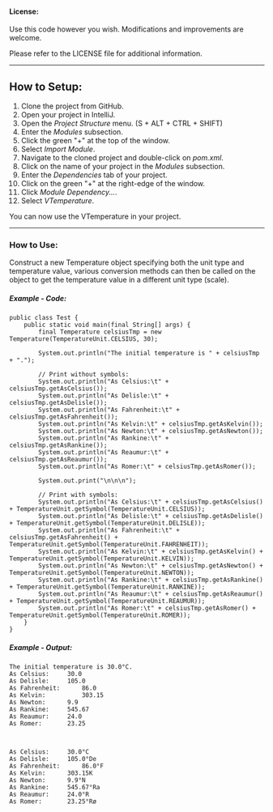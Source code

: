 #### License: 

Use this code however you wish. Modifications and improvements are welcome.

Please refer to the LICENSE file for additional information.

---

## How to Setup:

1. Clone the project from GitHub.
2. Open your project in IntelliJ.
3. Open the *Project Structure* menu. (S + ALT + CTRL + SHIFT)
4. Enter the *Modules* subsection.
5. Click the green "+" at the top of the window.
6. Select *Import Module*.
7. Navigate to the cloned project and double-click on *pom.xml*.
8. Click on the name of your project in the *Modules* subsection.
9. Enter the *Dependencies* tab of your project.
10. Click on the green "+" at the right-edge of the window.
11. Click *Module Dependency...*.
12. Select *VTemperature*.

You can now use the VTemperature in your project.

---

### How to Use:

Construct a new Temperature object specifying both the unit type and temperature value, various conversion
methods can then be called on the object to get the temperature value in a different unit type (scale).

##### Example - Code:

    public class Test {
        public static void main(final String[] args) {
            final Temperature celsiusTmp = new Temperature(TemperatureUnit.CELSIUS, 30);
    
            System.out.println("The initial temperature is " + celsiusTmp + ".");
    
            // Print without symbols:
            System.out.println("As Celsius:\t" + celsiusTmp.getAsCelsius());
            System.out.println("As Delisle:\t" + celsiusTmp.getAsDelisle());
            System.out.println("As Fahrenheit:\t" + celsiusTmp.getAsFahrenheit());
            System.out.println("As Kelvin:\t" + celsiusTmp.getAsKelvin());
            System.out.println("As Newton:\t" + celsiusTmp.getAsNewton());
            System.out.println("As Rankine:\t" + celsiusTmp.getAsRankine());
            System.out.println("As Reaumur:\t" + celsiusTmp.getAsReaumur());
            System.out.println("As Romer:\t" + celsiusTmp.getAsRomer());
    
            System.out.print("\n\n\n");
    
            // Print with symbols:
            System.out.println("As Celsius:\t" + celsiusTmp.getAsCelsius() + TemperatureUnit.getSymbol(TemperatureUnit.CELSIUS));
            System.out.println("As Delisle:\t" + celsiusTmp.getAsDelisle() + TemperatureUnit.getSymbol(TemperatureUnit.DELISLE));
            System.out.println("As Fahrenheit:\t" + celsiusTmp.getAsFahrenheit() + TemperatureUnit.getSymbol(TemperatureUnit.FAHRENHEIT));
            System.out.println("As Kelvin:\t" + celsiusTmp.getAsKelvin() + TemperatureUnit.getSymbol(TemperatureUnit.KELVIN));
            System.out.println("As Newton:\t" + celsiusTmp.getAsNewton() + TemperatureUnit.getSymbol(TemperatureUnit.NEWTON));
            System.out.println("As Rankine:\t" + celsiusTmp.getAsRankine() + TemperatureUnit.getSymbol(TemperatureUnit.RANKINE));
            System.out.println("As Reaumur:\t" + celsiusTmp.getAsReaumur() + TemperatureUnit.getSymbol(TemperatureUnit.REAUMUR));
            System.out.println("As Romer:\t" + celsiusTmp.getAsRomer() + TemperatureUnit.getSymbol(TemperatureUnit.ROMER));
        }
    }
    
##### Example - Output:

    The initial temperature is 30.0°C.
    As Celsius:	    30.0
    As Delisle:	    105.0
    As Fahrenheit:      86.0
    As Kelvin:          303.15
    As Newton:	    9.9
    As Rankine:	    545.67
    As Reaumur:	    24.0
    As Romer:	    23.25
    
    
    
    As Celsius:	    30.0°C
    As Delisle:	    105.0°De
    As Fahrenheit:	    86.0°F
    As Kelvin:	    303.15K
    As Newton:	    9.9°N
    As Rankine:	    545.67°Ra
    As Reaumur:	    24.0°R
    As Romer:	    23.25°Rø